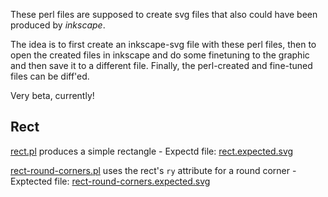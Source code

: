 These perl files are supposed to create svg files that also could have been produced by *inkscape*.

The idea is to first create an inkscape-svg file with these perl files, then to open the created files
in inkscape and do some finetuning to the graphic and then save it to a different file. Finally, the
perl-created and fine-tuned files can be diff'ed.

Very beta, currently!


## Rect


[rect.pl](https://raw.github.com/ReneNyffenegger/development_misc/master/graphic/svg/inkscape/perl/Inkscape.pm/test/rect.pl) produces a simple rectangle -
Expectd file: [rect.expected.svg](https://raw.github.com/ReneNyffenegger/development_misc/master/graphic/svg/inkscape/perl/Inkscape.pm/test/rect.expected.svg) 

[rect-round-corners.pl](https://raw.github.com/ReneNyffenegger/development_misc/master/graphic/svg/inkscape/perl/Inkscape.pm/test/rect-round-corners.pl) 
uses the rect's `ry` attribute for a round corner - Exptected file: [rect-round-corners.expected.svg](https://raw.github.com/ReneNyffenegger/development_misc/master/graphic/svg/inkscape/perl/Inkscape.pm/test/rect-round-corners.expected.svg) 
